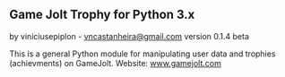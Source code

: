 Game Jolt Trophy for Python 3.x
---------------------------------
by viniciusepiplon - vncastanheira@gmail.com
version 0.1.4 beta

This is a general Python module for manipulating user data and
trophies (achievments) on GameJolt.
Website: www.gamejolt.com
